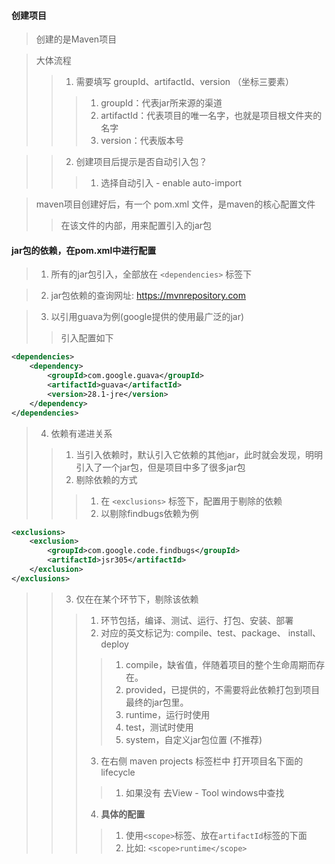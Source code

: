 

#### 创建项目
> 创建的是Maven项目

> 大体流程
>> 1. 需要填写 groupId、artifactId、version （坐标三要素）
>>> 1. groupId：代表jar所来源的渠道
>>> 2. artifactId：代表项目的唯一名字，也就是项目根文件夹的名字
>>> 3. version：代表版本号 

>> 2. 创建项目后提示是否自动引入包？
>>> 1. 选择自动引入 - enable auto-import

> maven项目创建好后，有一个 pom.xml 文件，是maven的核心配置文件     
>> 在该文件的内部，用来配置引入的jar包    
        



#### jar包的依赖，在pom.xml中进行配置
> 1. 所有的jar包引入，全部放在 `<dependencies>` 标签下

> 2. jar包依赖的查询网址: https://mvnrepository.com   

> 3. 以引用guava为例(google提供的使用最广泛的jar)
>> 引入配置如下
```xml
<dependencies>
    <dependency>
        <groupId>com.google.guava</groupId>
        <artifactId>guava</artifactId>
        <version>28.1-jre</version>
    </dependency>
</dependencies>
```

> 4. 依赖有递进关系 
>> 1. 当引入依赖时，默认引入它依赖的其他jar，此时就会发现，明明引入了一个jar包，但是项目中多了很多jar包
>> 2. 剔除依赖的方式
>>> 1. 在 `<exclusions>` 标签下，配置用于剔除的依赖
>>> 2. 以剔除findbugs依赖为例
```xml
<exclusions>
    <exclusion>
        <groupId>com.google.code.findbugs</groupId>
        <artifactId>jsr305</artifactId>
    </exclusion>
</exclusions> 
```

>> 3. 仅在在某个环节下，剔除该依赖
>>> 1. 环节包括，编译、测试、运行、打包、安装、部署
>>> 2. 对应的英文标记为: compile、test、package、 install、deploy
>>>> 1. compile，缺省值，伴随着项目的整个生命周期而存在。
>>>> 2. provided，已提供的，不需要将此依赖打包到项目最终的jar包里。
>>>> 3. runtime，运行时使用  
>>>> 4. test，测试时使用
>>>> 5. system，自定义jar包位置 (不推荐) 
>>> 3. 在右侧 maven projects 标签栏中 打开项目名下面的lifecycle
>>>> 1. 如果没有 去View - Tool windows中查找
>>> 4. **具体的配置** 
>>>> 1. 使用`<scope>`标签、放在`artifactId`标签的下面
>>>> 2. 比如: `<scope>runtime</scope>`

